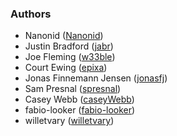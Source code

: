 ### Authors

- Nanonid ([Nanonid](https://github.com/Nanonid))
- Justin Bradford ([jabr](https://github.com/jabr))
- Joe Fleming ([w33ble](https://github.com/w33ble))
- Court Ewing ([epixa](https://github.com/epixa))
- Jonas Finnemann Jensen ([jonasfj](https://github.com/jonasfj))
- Sam Presnal ([spresnal](https://github.com/spresnal))
- Casey Webb ([caseyWebb](https://github.com/caseyWebb))
- fabio-looker ([fabio-looker](https://github.com/fabio-looker))
- willetvary ([willetvary](https://github.com/willetvary))
